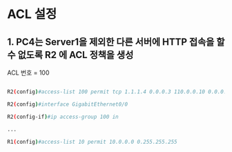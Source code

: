 # ACL 설정

## 1. PC4는 Server1을 제외한 다른 서버에 HTTP 접속을 할 수 없도록 R2 에 ACL 정책을 생성

ACL 번호 = 100

```bash

R2(config)#access-list 100 permit tcp 1.1.1.4 0.0.0.3 110.0.0.10 0.0.0.255 eq www

R2(config)#interface GigabitEthernet0/0

R2(config-if)#ip access-group 100 in

...

R1(config)#access-list 10 permit 10.0.0.0 0.255.255.255
```